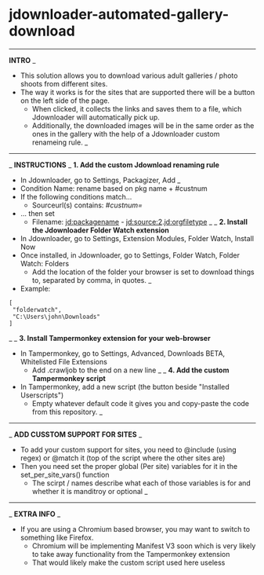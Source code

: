 # jdownloader-automated-gallery-download
---
**INTRO**
_
- This solution allows you to download various adult galleries / photo shoots from different sites.
- The way it works is for the sites that are supported there will be a button on the left side of the page.
  - When clicked, it collects the links and saves them to a file, which Jdownloader will automatically pick up.
  - Additionally, the downloaded images will be in the same order as the ones in the gallery with the help of a Jdownloader custom renameing rule.
_
---
_
**INSTRUCTIONS**
_
**1. Add the custom Jdownload renaming rule**
- In Jdownloader, go to Settings, Packagizer, Add
_
- Condition Name: rename based on pkg name + #custnum
- If the following conditions match...
  - Sourceurl(s) contains: *#custnum=*
- ... then set
  - Filename: <jd:packagename> - <jd:source:2>.<jd:orgfiletype>
_
_
**2. Install the Jdownloader Folder Watch extension**
- In Jdownloader, go to Settings, Extension Modules, Folder Watch, Install Now
- Once installed, in Jdownloader, go to Settings, Folder Watch, Folder Watch: Folders
  - Add the location of the folder your browser is set to download things to, separated by comma, in quotes.
_
- Example:
```
[
 "folderwatch",
 "C:\Users\john\Downloads"
]
```
_
_
**3. Install Tampermonkey extension for your web-browser**
- In Tampermonkey, go to Settings, Advanced, Downloads BETA, Whitelisted File Extensions
  - Add .crawljob to the end on a new line
_
_
**4. Add the custom Tampermonkey script**
- In Tampermonkey, add a new script (the button beside "Installed Userscripts")
  - Empty whatever default code it gives you and copy-paste the code from this repository.
_
---
_
**ADD CUSSTOM SUPPORT FOR SITES**
_
- To add your custom support for sites, you need to @include (using regex) or @match it (top of the script where the other sites are)
- Then you need set the proper global (Per site) variables for it in the set_per_site_vars() function
  - The scirpt / names describe what each of those variables is for and whether it is manditroy or optional
_
---
_
**EXTRA INFO**
_
- If you are using a Chromium based browser, you may want to switch to something like Firefox.
  - Chromium will be implementing Manifest V3 soon which is very likely to take away functionality from the Tampermonkey extension
  - That would likely make the custom script used here useless
